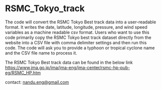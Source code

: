 # RSMC_Tokyo_track
The code will convert the RSMC Tokyo Best track data into a user-readable format. It writes the date, latitude, longitude, pressure, and wind speed variables as a machine readable csv format. 
Users who want to use this code primarily copy the RSMC Tokyo best track dataset directly from the website into a CSV file with comma delimiter settings and then run this code. The code will ask you to provide a typhoon or tropical cyclone name and the CSV file name to process it.


The RSMC Tokyo Best track data can be found in the below link 
https://www.jma.go.jp/jma/jma-eng/jma-center/rsmc-hp-pub-eg/RSMC_HP.htm

contact: nandu.eng@gmail.com
